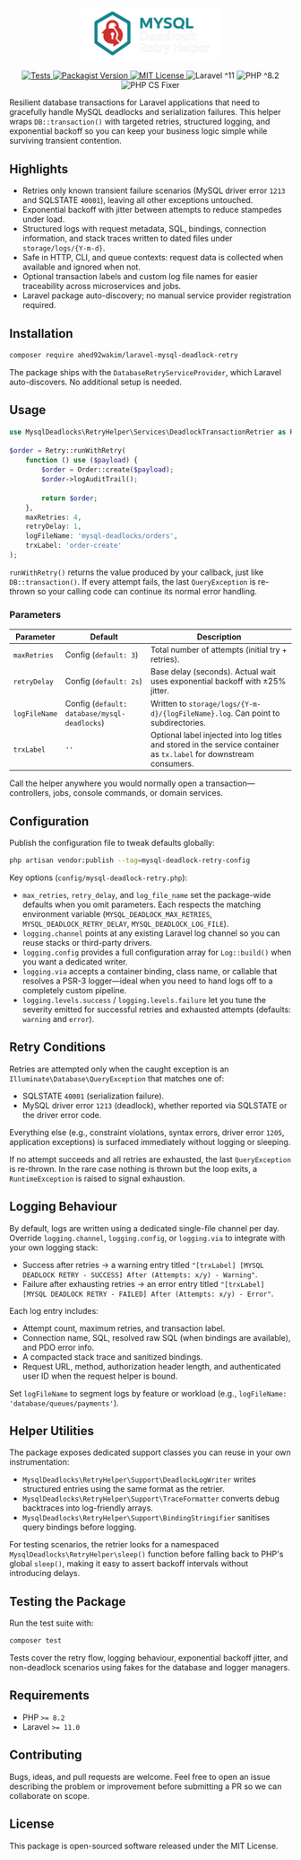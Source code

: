<p align="center">
  <img src="art/logo.svg" width="250" alt="MySQL Deadlock Retry Helper">
</p>

<p align="center">
  <a href="https://github.com/Ahed92Wakim/laravel-mysql-deadlock-retry/actions/workflows/ci.yml">
    <img src="https://github.com/Ahed92Wakim/laravel-mysql-deadlock-retry/actions/workflows/ci.yml/badge.svg?branch=main" alt="Tests">
  </a>
  <a href="https://packagist.org/packages/ahed92wakim/laravel-mysql-deadlock-retry">
    <img src="https://img.shields.io/packagist/v/ahed92wakim/laravel-mysql-deadlock-retry.svg" alt="Packagist Version">
  </a>
  <a href="LICENSE">
    <img src="https://img.shields.io/badge/License-MIT-blue.svg" alt="MIT License">
  </a>
  <img src="https://img.shields.io/badge/Laravel-%5E11-red.svg" alt="Laravel ^11">
  <img src="https://img.shields.io/badge/PHP-%5E8.2-blue.svg" alt="PHP ^8.2">
  <img src="https://img.shields.io/badge/style-PHP%20CS%20Fixer-informational.svg" alt="PHP CS Fixer">
</p>


Resilient database transactions for Laravel applications that need to gracefully handle MySQL deadlocks and serialization failures. This helper wraps `DB::transaction()` with targeted retries, structured logging, and exponential backoff so you can keep your business logic simple while surviving transient contention.

## Highlights

- Retries only known transient failure scenarios (MySQL driver error `1213` and SQLSTATE `40001`), leaving all other exceptions untouched.
- Exponential backoff with jitter between attempts to reduce stampedes under load.
- Structured logs with request metadata, SQL, bindings, connection information, and stack traces written to dated files under `storage/logs/{Y-m-d}`.
- Safe in HTTP, CLI, and queue contexts: request data is collected when available and ignored when not.
- Optional transaction labels and custom log file names for easier traceability across microservices and jobs.
- Laravel package auto-discovery; no manual service provider registration required.

## Installation

```bash
composer require ahed92wakim/laravel-mysql-deadlock-retry
```

The package ships with the `DatabaseRetryServiceProvider`, which Laravel auto-discovers. No additional setup is needed.

## Usage

```php
use MysqlDeadlocks\RetryHelper\Services\DeadlockTransactionRetrier as Retry;

$order = Retry::runWithRetry(
    function () use ($payload) {
        $order = Order::create($payload);
        $order->logAuditTrail();

        return $order;
    },
    maxRetries: 4,
    retryDelay: 1,
    logFileName: 'mysql-deadlocks/orders',
    trxLabel: 'order-create'
);
```

`runWithRetry()` returns the value produced by your callback, just like `DB::transaction()`. If every attempt fails, the last `QueryException` is re-thrown so your calling code can continue its normal error handling.  

### Parameters

| Parameter     | Default                    | Description                                                                                                         |
| ------------- | -------------------------- | ------------------------------------------------------------------------------------------------------------------- |
| `maxRetries`  | Config (`default: 3`)      | Total number of attempts (initial try + retries).                                                                   |
| `retryDelay`  | Config (`default: 2s`)     | Base delay (seconds). Actual wait uses exponential backoff with ±25% jitter.                                        |
| `logFileName` | Config (`default: database/mysql-deadlocks`) | Written to `storage/logs/{Y-m-d}/{logFileName}.log`. Can point to subdirectories.                                   |
| `trxLabel`    | `''`                       | Optional label injected into log titles and stored in the service container as `tx.label` for downstream consumers. |

Call the helper anywhere you would normally open a transaction—controllers, jobs, console commands, or domain services.

## Configuration

Publish the configuration file to tweak defaults globally:

```bash
php artisan vendor:publish --tag=mysql-deadlock-retry-config
```

Key options (`config/mysql-deadlock-retry.php`):

- `max_retries`, `retry_delay`, and `log_file_name` set the package-wide defaults when you omit parameters. Each respects the matching environment variable (`MYSQL_DEADLOCK_MAX_RETRIES`, `MYSQL_DEADLOCK_RETRY_DELAY`, `MYSQL_DEADLOCK_LOG_FILE`).
- `logging.channel` points at any existing Laravel log channel so you can reuse stacks or third-party drivers.
- `logging.config` provides a full configuration array for `Log::build()` when you want a dedicated writer.
- `logging.via` accepts a container binding, class name, or callable that resolves a PSR-3 logger—ideal when you need to hand logs off to a completely custom pipeline.
- `logging.levels.success` / `logging.levels.failure` let you tune the severity emitted for successful retries and exhausted attempts (defaults: `warning` and `error`).

## Retry Conditions

Retries are attempted only when the caught exception is an `Illuminate\Database\QueryException` that matches one of:

- SQLSTATE `40001` (serialization failure).
- MySQL driver error `1213` (deadlock), whether reported via SQLSTATE or the driver error code.

Everything else (e.g., constraint violations, syntax errors, driver error `1205`, application exceptions) is surfaced immediately without logging or sleeping.

If no attempt succeeds and all retries are exhausted, the last `QueryException` is re-thrown. In the rare case nothing is thrown but the loop exits, a `RuntimeException` is raised to signal exhaustion.

## Logging Behaviour

By default, logs are written using a dedicated single-file channel per day. Override `logging.channel`, `logging.config`, or `logging.via` to integrate with your own logging stack:

- Success after retries → a warning entry titled `"[trxLabel] [MYSQL DEADLOCK RETRY - SUCCESS] After (Attempts: x/y) - Warning"`.
- Failure after exhausting retries → an error entry titled `"[trxLabel] [MYSQL DEADLOCK RETRY - FAILED] After (Attempts: x/y) - Error"`.

Each log entry includes:

- Attempt count, maximum retries, and transaction label.
- Connection name, SQL, resolved raw SQL (when bindings are available), and PDO error info.
- A compacted stack trace and sanitized bindings.
- Request URL, method, authorization header length, and authenticated user ID when the request helper is bound.

Set `logFileName` to segment logs by feature or workload (e.g., `logFileName: 'database/queues/payments'`).

## Helper Utilities

The package exposes dedicated support classes you can reuse in your own instrumentation:

- `MysqlDeadlocks\RetryHelper\Support\DeadlockLogWriter` writes structured entries using the same format as the retrier.
- `MysqlDeadlocks\RetryHelper\Support\TraceFormatter` converts debug backtraces into log-friendly arrays.
- `MysqlDeadlocks\RetryHelper\Support\BindingStringifier` sanitises query bindings before logging.

For testing scenarios, the retrier looks for a namespaced `MysqlDeadlocks\RetryHelper\sleep()` function before falling back to PHP's global `sleep()`, making it easy to assert backoff intervals without introducing delays.

## Testing the Package

Run the test suite with:

```bash
composer test
```

Tests cover the retry flow, logging behaviour, exponential backoff jitter, and non-deadlock scenarios using fakes for the database and logger managers.

## Requirements

- PHP `>= 8.2`
- Laravel `>= 11.0`

## Contributing

Bugs, ideas, and pull requests are welcome. Feel free to open an issue describing the problem or improvement before submitting a PR so we can collaborate on scope.

## License

This package is open-sourced software released under the MIT License.

